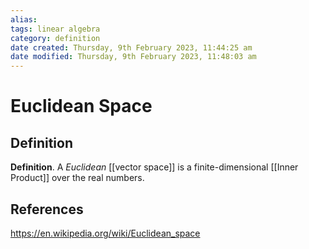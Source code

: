 ```yaml
---
alias: 
tags: linear algebra
category: definition
date created: Thursday, 9th February 2023, 11:44:25 am
date modified: Thursday, 9th February 2023, 11:48:03 am
---
```

# Euclidean Space

## Definition

**Definition**. A _Euclidean_ [[vector space]] is a finite-dimensional [[Inner Product]] over the real numbers.

## References

https://en.wikipedia.org/wiki/Euclidean_space